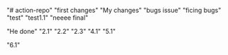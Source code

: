 "# action-repo" "first changes"
"My changes"
"bugs issue"
"ficing bugs"
"test"
"test1.1"
"neeee final"

"He done"
"2.1"
"2.2"
"2.3"
"4.1"
"5.1"

"6.1"